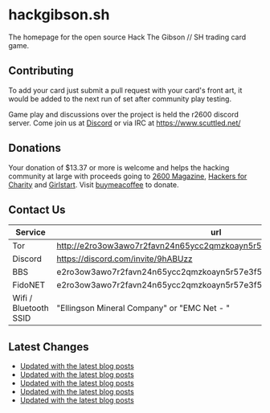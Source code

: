 # hackgibson.sh
The homepage for the open source Hack The Gibson // SH trading card game.


## Contributing

To add your card just submit a pull request with your card's front art, it would be added to the next run of set after community play testing.

Game play and discussions over the project is held the r2600 discord server. Come join us at [Discord](https://discord.com/invite/9hABUzz) or via IRC at https://www.scuttled.net/


## Donations

Your donation of $13.37 or more is welcome and helps the hacking community at large with proceeds going to [2600 Magazine](https://2600.com/), [Hackers for Charity](https://hackersforcharity.org) and [Girlstart](https://girlstart.org).  Visit [buymeacoffee](https://www.buymeacoffee.com/hackgibson.sh) to donate.


## Contact Us

Service | url
-|-
Tor | http://e2ro3ow3awo7r2favn24n65ycc2qmzkoayn5r57e3f56nvjwdcgg32ad.onion
Discord | https://discord.com/invite/9hABUzz
BBS | e2ro3ow3awo7r2favn24n65ycc2qmzkoayn5r57e3f56nvjwdcgg32ad.onion:23
FidoNET | e2ro3ow3awo7r2favn24n65ycc2qmzkoayn5r57e3f56nvjwdcgg32ad.onion:24554
Wifi / Bluetooth SSID | "Ellingson Mineral Company" or "EMC Net - <fidonet address>"

## Latest Changes
<!-- BLOG-POST-LIST:START -->
- [Updated with the latest blog posts](https://github.com/DFW2600/hackgibson.sh/commit/1c6630da0061d6090915f01e1112ce4350cf0156)
- [Updated with the latest blog posts](https://github.com/DFW2600/hackgibson.sh/commit/41c9705b7712907414c81d61c3298ad17e30fb90)
- [Updated with the latest blog posts](https://github.com/DFW2600/hackgibson.sh/commit/4d0a9da33d4d0cbd96c53aa66fb7ef4b681d8952)
- [Updated with the latest blog posts](https://github.com/DFW2600/hackgibson.sh/commit/f97c769af17b90b2ad2c474f4e4f6e0ee585a0d7)
- [Updated with the latest blog posts](https://github.com/DFW2600/hackgibson.sh/commit/367b42b1b576b8d9e580a394ab1a52f18cd153c4)
<!-- BLOG-POST-LIST:END -->
